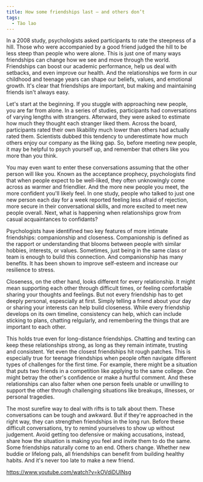 ```yaml
---
title: How some friendships last — and others don’t
tags:
  - Tào lao
---
```


In a 2008 study, psychologists asked participants to rate the steepness of a hill. Those who were accompanied by a good friend judged the hill to be less steep than people who were alone. This is just one of many ways friendships can change how we see and move through the world. Friendships can boost our academic performance, help us deal with setbacks, and even improve our health. And the relationships we form in our childhood and teenage years can shape our beliefs, values, and emotional growth. It's clear that friendships are important, but making and maintaining friends isn't always easy.

Let's start at the beginning. If you stuggle with approaching new people, you are far from alone. In a series of studies, participants had conversations of varying lengths with strangers. Afterward, they were asked to estimate how much they thought each stranger liked them. Across the board, participants rated their own likability much lower than others had actually rated them. Scientists dubbed this tendency to underestimate how much others enjoy our company as the liking gap. So, before meeting new people, it may be helpful to psych yourself up, and remember that others like you more than you think.

You may even want to enter these conversations assuming that the other person will like you. Known as the acceptance prophecy, psychologists find that when people expect to be well-liked, they often unknowingly come across as warmer and friendlier. And the more new people you meet, the more confident you'll likely feel. In one study, people who talked to just one new person each day for a week reported feeling less afraid of rejection, more secure in their conversational skills, and more excited to meet new people overall. Next, what is happening when relationships grow from casual acquaintances to confidants?

Psychologists have identifined two key features of more intimate friendships: companionship and closeness. Companionship is defined as the rapport or understanding that blooms between people with similar hobbies, interests, or values. Sometimes, just being in the same class or team is enough to build this connection. And companionship has many benefits. It has been shown to improve self-esteem and increase our resilience to stress.

Closeness, on the other hand, looks different for every relationship. It might mean supporting each other through difficult times, or feeling comfortable sharing your thoughts and feelings. But not every friendship has to get deeply personal, espescially at first. Simply telling a friend about your day or sharing your interests can help build closeness. While every friendship develops on its own timeline, consistency can help, which can include sticking to plans, chatting relgularly, and remembering the things that are important to each other.

This holds true even for long-distance friendships. Chatting and texting can keep these relationships strong, as long as they remain intimate, trusting and consistent. Yet even the closest friendships hit rough patches. This is especially true for teenage friendships when people often navigate different types of challenges for the first time. For example, there might be a situation that puts two friends in a competition like applying to the same college. One might betray the other's confidence or make a hurtful comment. And these relationships can also falter when one person feels unable or unwilling to support the other through challenging situations like breakups, illnesses, or personal tragedies.

The most surefire way to deal with rifts is to talk about them. These conversations can be tough and awkward. But if they're approached in the right way, they can strengthen friendships in the long run. Before these difficult conversations, try to remind yourselves to show up without judgement. Avoid getting too defensive or making accusations, instead, share how the situation is making you feel and invite them to do the same. Some friendships naturally come to an end. Others change. Whether new buddie or lifelong pals, all friendships can benefit from building healthy habits. And it's never too late to make a new friend.

https://www.youtube.com/watch?v=kOVdiDUlNsg
